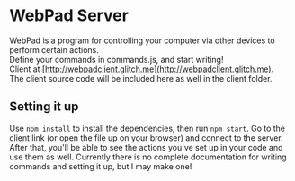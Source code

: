 # WebPad Server

WebPad is a program for controlling your computer via other devices to perform certain actions.  
Define your commands in commands.js, and start writing!  
Client at [http://webpadclient.glitch.me](http://webpadclient.glitch.me).  
The client source code will be included here as well in the client folder.  

## Setting it up

Use `npm install` to install the dependencies, then run `npm start`. Go to the client link (or open the file up on your browser) and connect to the server. After that, you'll be able to see the actions you've set up in your code and use them as well. Currently there is no complete documentation for writing commands and setting it up, but I may make one!
